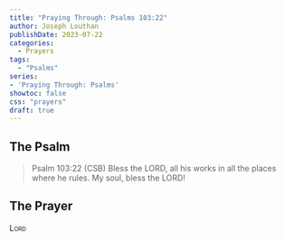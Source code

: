 ```yaml
---
title: "Praying Through: Psalms 103:22"
author: Joseph Louthan
publishDate: 2023-07-22
categories:
  - Prayers
tags:
  - "Psalms"
series:
- 'Praying Through: Psalms'
showtoc: false
css: "prayers"
draft: true
---
```

## The Psalm

>Psalm 103:22 (CSB) Bless the LORD, all his works in all the places where he rules. My soul, bless the LORD!

## The Prayer

<div style="font-variant: small-caps;">
Lord
</div>

```text

```
